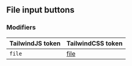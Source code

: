 ## File input buttons

### Modifiers

| TailwindJS token | TailwindCSS token |
| ----- | ----- |
| `file` | [file](https://tailwindcss.com/docs/hover-focus-and-other-states#file-input-buttons) |